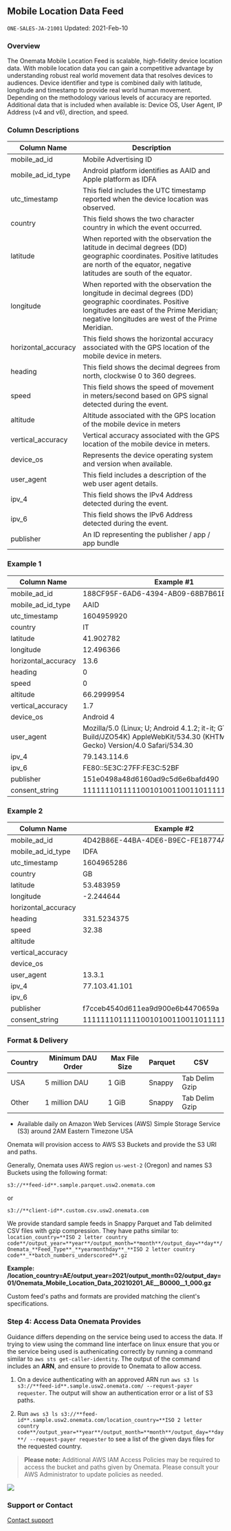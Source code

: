 ## Mobile Location Data Feed
`ONE-SALES-JA-21001` Updated: 2021-Feb-10

### Overview

The Onemata Mobile Location Feed is scalable, high-fidelity device location data. With mobile location data you can gain a competitive advantage by understanding robust real world movement data that resolves devices to audiences. Device identifier and type is combined daily with latitude, longitude and timestamp to provide real world human movement. Depending on the methodology various levels of accuracy are reported. Additional data that is included when available is: Device OS, User Agent, IP Address (v4 and v6), direction, and speed. 

### Column Descriptions

| Column Name          | Description                                                                                                                                                                                              |
| -------------------- | -------------------------------------------------------------------------------------------------------------------------------------------------------------------------------------------------------- |
| mobile\_ad\_id       | Mobile Advertising ID                                                                                                                                                                                    |
| mobile\_ad\_id\_type | Android platform identifies as AAID and Apple platform as IDFA                                                                                                                                           |
| utc\_timestamp       | This field includes the UTC timestamp reported when the device location was observed.                                                                                                                    |
| country              | This field shows the two character country in which the event occurred.                                                                                                                                  |
| latitude             | When reported with the observation the latitude in decimal degrees (DD) geographic coordinates. Positive latitudes are north of the equator, negative latitudes are south of the equator.                |
| longitude            | When reported with the observation the longitude in decimal degrees (DD) geographic coordinates. Positive longitudes are east of the Prime Meridian; negative longitudes are west of the Prime Meridian. |
| horizontal\_accuracy | This field shows the horizontal accuracy associated with the GPS location of the mobile device in meters.                                                                                                |
| heading              | This field shows the decimal degrees from north, clockwise 0 to 360 degrees.                                                                                                                             |
| speed                | This field shows the speed of movement in meters/second based on GPS signal detected during the event.                                                                                                   |
| altitude             | Altitude associated with the GPS location of the mobile device in meters                                                                                                                                 |
| vertical\_accuracy   | Vertical accuracy associated with the GPS location of the mobile device in meters.                                                                                                                       |
| device\_os           | Represents the device operating system and version when available.                                                                                                                                       |
| user\_agent          | This field includes a description of the web user agent details.                                                                                                                                         |
| ipv\_4               | This field shows the IPv4 Address detected during the event.                                                                                                                                             |
| ipv\_6               | This field shows the IPv6 Address detected during the event.                                                                                                                                             |
| publisher            | An ID representing the publisher / app / app bundle                          

### Example 1

| Column Name          | Example #1                                                                                                                           |
| -------------------- | ------------------------------------------------------------------------------------------------------------------------------------ |
| mobile\_ad\_id       | 188CF95F-6AD6-4394-AB09-68B7B61B1829                                                                                                 |
| mobile\_ad\_id\_type | AAID                                                                                                                                 |
| utc\_timestamp       | 1604959920                                                                                                                           |
| country              | IT                                                                                                                                   |
| latitude             | 41.902782                                                                                                                            |
| longitude            | 12.496366                                                                                                                            |
| horizontal\_accuracy | 13.6                                                                                                                                 |
| heading              | 0                                                                                                                                    |
| speed                | 0                                                                                                                                    |
| altitude             | 66.2999954                                                                                                                           |
| vertical\_accuracy   | 1.7                                                                                                                                  |
| device\_os           | Android 4                                                                                                                            |
| user\_agent          | Mozilla/5.0 (Linux; U; Android 4.1.2; it-it; GT-N5100 Build/JZO54K) AppleWebKit/534.30 (KHTML, like Gecko) Version/4.0 Safari/534.30 |
| ipv\_4               | 79.143.114.6                                                                                                                         |
| ipv\_6               | FE80::5E3C:27FF:FE3C:52BF                                                                                                            |
| publisher            | 151e0498a48d6160ad9c5d6e6bafd490                                                                                                     |
| consent\_string      | 11111110111110010100110011011111001010110                                                                                            |

### Example 2

| Column Name          | Example #2                                |
| -------------------- | ----------------------------------------- |
| mobile\_ad\_id       | 4D42B86E-44BA-4DE6-B9EC-FE18774A2DFA      |
| mobile\_ad\_id\_type | IDFA                                      |
| utc\_timestamp       | 1604965286                                |
| country              | GB                                        |
| latitude             | 53.483959                                 |
| longitude            | \-2.244644                                |
| horizontal\_accuracy |                                           |
| heading              | 331.5234375                               |
| speed                | 32.38                                     |
| altitude             |                                           |
| vertical\_accuracy   |                                           |
| device\_os           |                                           |
| user\_agent          | 13.3.1                                    |
| ipv\_4               | 77.103.41.101                             |
| ipv\_6               |                                           |
| publisher            | f7cceb4540d611ea9d900e6b4470659a          |
| consent\_string      | 11111110111110010100110011011111001011111 |

### Format & Delivery 

| Country | Minimum DAU Order | Max File Size | Parquet | CSV            |
| ------- | ----------------- | ------------- | ------- | -------------- |
| USA     | 5 million DAU     | 1 GiB         | Snappy  | Tab Delim Gzip |
| Other   | 1 million DAU     | 1 GiB         | Snappy  | Tab Delim Gzip |

- Available daily on Amazon Web Services (AWS) Simple Storage Service (S3) around 2AM Eastern Timezone USA

Onemata will provision access to AWS S3 Buckets and provide the S3 URI and paths.

Generally, Onemata uses AWS region `us-west-2` (Oregon) and names S3 Buckets using the following format:

```
s3://**feed-id**.sample.parquet.usw2.onemata.com
```

or

```
s3://**client-id**.custom.csv.usw2.onemata.com
```

We provide standard sample feeds in Snappy Parquet and Tab delimited CSV files with gzip compression. They have paths similar to: `location_country=**ISO 2 letter country code**/output_year=**year**/output_month=**month**/output_day=**day**/Onemata_**Feed_Type**_**yearmonthday**_**ISO 2 letter country code**_**batch_numbers_underscored**.gz`

**Example: /location_country=AE/output_year=2021/output_month=02/output_day=01/Onemata_Mobile_Location_Data_20210201_AE__B0000__1_000.gz**

Custom feed's paths and formats are provided matching the client's specifications.

### Step 4: Access Data Onemata Provides

Guidance differs depending on the service being used to access the data. If trying to view using the command line interface on linux ensure that you or the service being used is authenicating correctly by running a command similar to `aws sts get-caller-identity`. The output of the command includes an **ARN**, and ensure to provide to Onemata to allow access.

1. On a device authenticating with an approved ARN run `aws s3 ls s3://**feed-id**.sample.usw2.onemata.com/ --request-payer requester`. The output will show an authentication error or a list of S3 paths.

2. Run `aws s3 ls s3://**feed-id**.sample.usw2.onemata.com/location_country=**ISO 2 letter country code**/output_year=**year**/output_month=**month**/output_day=**day**/ --request-payer requester` to see a list of the given days files for the requested country. 

> **Please note:** Additional AWS IAM Access Policies may be required to access the bucket and paths given by Onemata. Please consult your AWS Administrator to update policies as needed. 


![](https://www.onemata.com/hs-fs/hubfs/Logos/Onemata%20Logo%20-%20wide.png)


### Support or Contact

[Contact support](https://www.onemata.com/contact)
